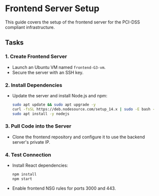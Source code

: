 
# Frontend Server Setup

This guide covers the setup of the frontend server for the PCI-DSS compliant infrastructure.

## Tasks

### 1. Create Frontend Server
- Launch an Ubuntu VM named `frontend-G3-vm`.
- Secure the server with an SSH key.

### 2. Install Dependencies
- Update the server and install Node.js and npm:
  ```bash
  sudo apt update && sudo apt upgrade -y
  curl -fsSL https://deb.nodesource.com/setup_14.x | sudo -E bash -
  sudo apt install -y nodejs
  ```

### 3. Pull Code into the Server
- Clone the frontend repository and configure it to use the backend server's private IP.

### 4. Test Connection
- Install React dependencies:
  ```bash
  npm install
  npm start
  ```
- Enable frontend NSG rules for ports 3000 and 443.

